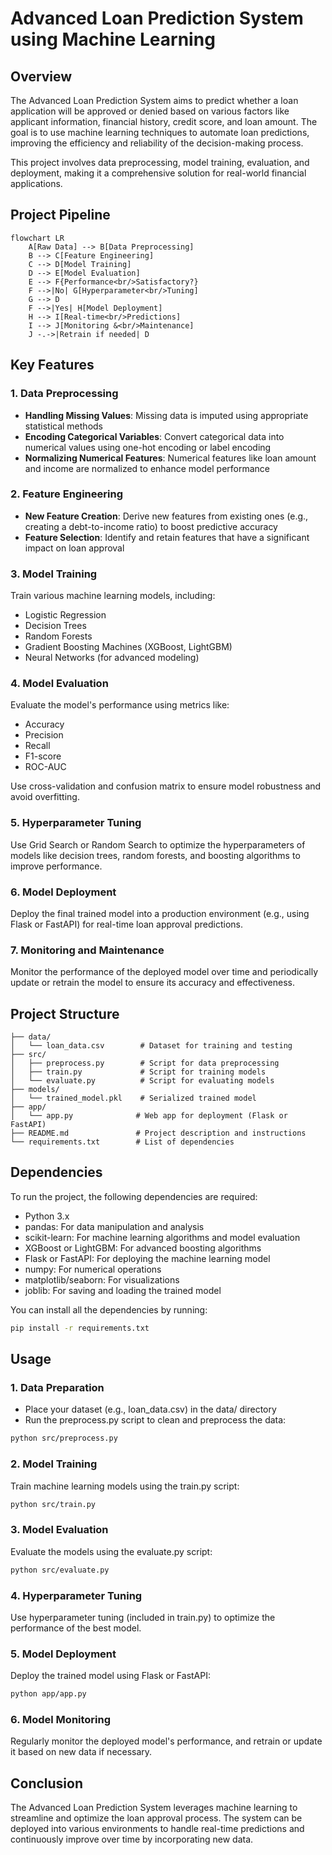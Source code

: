 # Advanced Loan Prediction System using Machine Learning

## Overview
The Advanced Loan Prediction System aims to predict whether a loan application will be approved or denied based on various factors like applicant information, financial history, credit score, and loan amount. The goal is to use machine learning techniques to automate loan predictions, improving the efficiency and reliability of the decision-making process.

This project involves data preprocessing, model training, evaluation, and deployment, making it a comprehensive solution for real-world financial applications.

## Project Pipeline
```mermaid
flowchart LR
    A[Raw Data] --> B[Data Preprocessing]
    B --> C[Feature Engineering]
    C --> D[Model Training]
    D --> E[Model Evaluation]
    E --> F{Performance<br/>Satisfactory?}
    F -->|No| G[Hyperparameter<br/>Tuning]
    G --> D
    F -->|Yes| H[Model Deployment]
    H --> I[Real-time<br/>Predictions]
    I --> J[Monitoring &<br/>Maintenance]
    J -.->|Retrain if needed| D
```

## Key Features

### 1. Data Preprocessing
- **Handling Missing Values**: Missing data is imputed using appropriate statistical methods
- **Encoding Categorical Variables**: Convert categorical data into numerical values using one-hot encoding or label encoding
- **Normalizing Numerical Features**: Numerical features like loan amount and income are normalized to enhance model performance

### 2. Feature Engineering
- **New Feature Creation**: Derive new features from existing ones (e.g., creating a debt-to-income ratio) to boost predictive accuracy
- **Feature Selection**: Identify and retain features that have a significant impact on loan approval

### 3. Model Training
Train various machine learning models, including:
- Logistic Regression
- Decision Trees
- Random Forests
- Gradient Boosting Machines (XGBoost, LightGBM)
- Neural Networks (for advanced modeling)

### 4. Model Evaluation
Evaluate the model's performance using metrics like:
- Accuracy
- Precision
- Recall
- F1-score
- ROC-AUC

Use cross-validation and confusion matrix to ensure model robustness and avoid overfitting.

### 5. Hyperparameter Tuning
Use Grid Search or Random Search to optimize the hyperparameters of models like decision trees, random forests, and boosting algorithms to improve performance.

### 6. Model Deployment
Deploy the final trained model into a production environment (e.g., using Flask or FastAPI) for real-time loan approval predictions.

### 7. Monitoring and Maintenance
Monitor the performance of the deployed model over time and periodically update or retrain the model to ensure its accuracy and effectiveness.

## Project Structure
```
├── data/
│   └── loan_data.csv        # Dataset for training and testing
├── src/
│   ├── preprocess.py        # Script for data preprocessing
│   ├── train.py             # Script for training models
│   └── evaluate.py          # Script for evaluating models
├── models/
│   └── trained_model.pkl    # Serialized trained model
├── app/
│   └── app.py              # Web app for deployment (Flask or FastAPI)
├── README.md               # Project description and instructions
└── requirements.txt        # List of dependencies
```

## Dependencies
To run the project, the following dependencies are required:

- Python 3.x
- pandas: For data manipulation and analysis
- scikit-learn: For machine learning algorithms and model evaluation
- XGBoost or LightGBM: For advanced boosting algorithms
- Flask or FastAPI: For deploying the machine learning model
- numpy: For numerical operations
- matplotlib/seaborn: For visualizations
- joblib: For saving and loading the trained model

You can install all the dependencies by running:
```bash
pip install -r requirements.txt
```

## Usage

### 1. Data Preparation
- Place your dataset (e.g., loan_data.csv) in the data/ directory
- Run the preprocess.py script to clean and preprocess the data:
```bash
python src/preprocess.py
```

### 2. Model Training
Train machine learning models using the train.py script:
```bash
python src/train.py
```

### 3. Model Evaluation
Evaluate the models using the evaluate.py script:
```bash
python src/evaluate.py
```

### 4. Hyperparameter Tuning
Use hyperparameter tuning (included in train.py) to optimize the performance of the best model.

### 5. Model Deployment
Deploy the trained model using Flask or FastAPI:
```bash
python app/app.py
```

### 6. Model Monitoring
Regularly monitor the deployed model's performance, and retrain or update it based on new data if necessary.

## Conclusion
The Advanced Loan Prediction System leverages machine learning to streamline and optimize the loan approval process. The system can be deployed into various environments to handle real-time predictions and continuously improve over time by incorporating new data.
